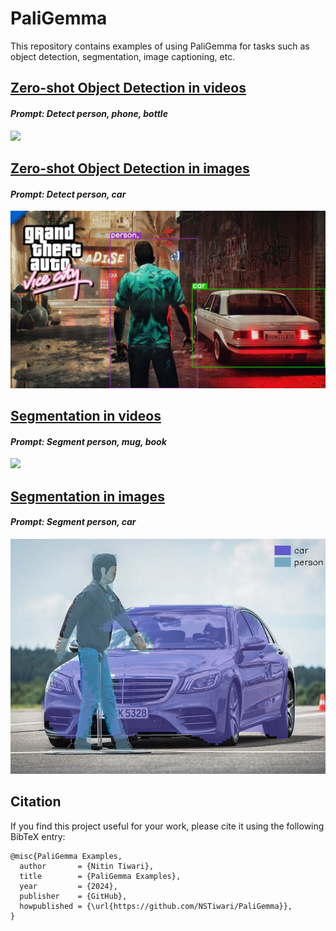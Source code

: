 # PaliGemma
This repository contains examples of using PaliGemma for tasks such as object detection, segmentation, image captioning, etc.

## [Zero-shot Object Detection in videos](https://github.com/NSTiwari/PaliGemma/blob/main/ZeroShot_Object_Detection_in_videos.ipynb)
#### *Prompt:* _Detect person, phone, bottle_
<img src="https://github.com/NSTiwari/PaliGemma/blob/main/assets/ZeroShot_Object_Detection_PaliGemma.gif"/>

## [Zero-shot Object Detection in images](https://github.com/NSTiwari/PaliGemma/blob/main/ZeroShot_Object_Detection_in_images.ipynb)
#### *Prompt:* _Detect person, car_
<img src="https://github.com/NSTiwari/PaliGemma/blob/main/assets/ZeroShot_Object_Detection_PaliGemma_image.jpg"/>

## [Segmentation in videos](https://github.com/NSTiwari/PaliGemma/blob/main/Referring_Expression_Segmentation_videos_PaliGemma.ipynb)
#### *Prompt:* _Segment person, mug, book_
<img src="https://github.com/NSTiwari/PaliGemma/blob/main/assets/Reference_Expression_Segmentation_video_PaliGemma.gif"/>

## [Segmentation in images](https://github.com/NSTiwari/PaliGemma/blob/main/Referring_Expression_Segmentation_images_PaliGemma.ipynb)
#### *Prompt:* _Segment person, car_
<img src="https://github.com/NSTiwari/PaliGemma/blob/main/assets/Reference_Expression_Segmentation_images_PaliGemma.png"/>



## Citation
If you find this project useful for your work, please cite it using the following BibTeX entry:

```
@misc{PaliGemma Examples,
  author       = {Nitin Tiwari},
  title        = {PaliGemma Examples},
  year         = {2024},
  publisher    = {GitHub},
  howpublished = {\url{https://github.com/NSTiwari/PaliGemma}},
}
```

